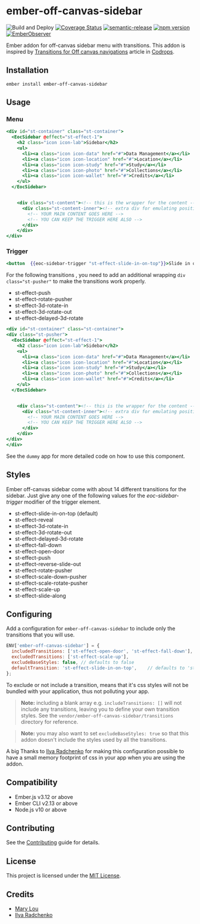 ember-off-canvas-sidebar
==============================================================================

![Build and Deploy](https://github.com/rajasegar/ember-off-canvas-sidebar/workflows/CI/badge.svg)
[![Coverage Status](https://coveralls.io/repos/github/rajasegar/ember-off-canvas-sidebar/badge.svg?branch=master)](https://coveralls.io/github/rajasegar/ember-off-canvas-sidebar?branch=master)
[![semantic-release](https://img.shields.io/badge/%20%20%F0%9F%93%A6%F0%9F%9A%80-semantic--release-e10079.svg)](https://github.com/semantic-release/semantic-release)
[![npm version](http://img.shields.io/npm/v/ember-off-canvas-sidebar.svg?style=flat)](https://npmjs.org/package/ember-off-canvas-sidebar "View this project on npm")
[![EmberObserver](http://emberobserver.com/badges/ember-off-canvas-sidebar.svg?branch=master)](http://emberobserver.com/addons/ember-off-canvas-sidebar)


Ember addon for off-canvas sidebar menu with transitions.
This addon is inspired by [Transitions for Off canvas navigations](https://tympanus.net/codrops/2013/08/28/transitions-for-off-canvas-navigations) article in [Codrops](https://tympanus.net/codrops).



Installation
------------------------------------------------------------------------------

```
ember install ember-off-canvas-sidebar
```


Usage
------------------------------------------------------------------------------

### Menu
```hbs
<div id="st-container" class="st-container">
  <EocSidebar @effect="st-effect-1">
    <h2 class="icon icon-lab">Sidebar</h2>
    <ul>
      <li><a class="icon icon-data" href="#">Data Management</a></li>
      <li><a class="icon icon-location" href="#">Location</a></li>
      <li><a class="icon icon-study" href="#">Study</a></li>
      <li><a class="icon icon-photo" href="#">Collections</a></li>
      <li><a class="icon icon-wallet" href="#">Credits</a></li>
    </ul>
  </EocSidebar>


    <div class="st-content"><!-- this is the wrapper for the content -->
      <div class="st-content-inner"><!-- extra div for emulating position:fixed of the menu -->
        <!-- YOUR MAIN CONTENT GOES HERE -->
        <!-- YOU CAN KEEP THE TRIGGER HERE ALSO -->
      </div>
    </div>
</div>
```

### Trigger
```hbs
<button  {{eoc-sidebar-trigger "st-effect-slide-in-on-top"}}>Slide in on top</button>
```


For the following transitions , you need to add an additional wrapping `div class="st-pusher"` to make the transitions work properly.
- st-effect-push
- st-effect-rotate-pusher
- st-effect-3d-rotate-in
- st-effect-3d-rotate-out
- st-effect-delayed-3d-rotate

```hbs
<div id="st-container" class="st-container">
<div class="st-pusher">
  <EocSidebar @effect="st-effect-1">
    <h2 class="icon icon-lab">Sidebar</h2>
    <ul>
      <li><a class="icon icon-data" href="#">Data Management</a></li>
      <li><a class="icon icon-location" href="#">Location</a></li>
      <li><a class="icon icon-study" href="#">Study</a></li>
      <li><a class="icon icon-photo" href="#">Collections</a></li>
      <li><a class="icon icon-wallet" href="#">Credits</a></li>
    </ul>
  </EocSidebar>


    <div class="st-content"><!-- this is the wrapper for the content -->
      <div class="st-content-inner"><!-- extra div for emulating position:fixed of the menu -->
        <!-- YOUR MAIN CONTENT GOES HERE -->
        <!-- YOU CAN KEEP THE TRIGGER HERE ALSO -->
      </div>
    </div>
</div>
</div>
```

See the `dummy` app for more detailed code on how to use this component.

## Styles
Ember off-canvas sidebar come with about 14 different transitions for the sidebar. 
Just give any one of the following values for the *eoc-sidebar-trigger* modifier of the trigger element.
- st-effect-slide-in-on-top (default)
- st-effect-reveal
- st-effect-3d-rotate-in
- st-effect-3d-rotate-out
- st-effect-delayed-3d-rotate
- st-effect-fall-down
- st-effect-open-door
- st-effect-push
- st-effect-reverse-slide-out
- st-effect-rotate-pusher
- st-effect-scale-down-pusher
- st-effect-scale-rotate-pusher
- st-effect-scale-up
- st-effect-slide-along

## Configuring
Add a configuration for `ember-off-canvas-sidebar` to include only the transitions that you will use.
```js
ENV['ember-off-canvas-sidebar'] = {
  includedTransitions: ['st-effect-open-door', 'st-effect-fall-down'],
  excludedTransitions: ['st-effect-scale-up'],
  excludeBaseStyles: false, // defaults to false
  defaultTransition: 'st-effect-slide-in-on-top',    // defaults to 'st-effect-slide-in-on-top'
};
```

To exclude or not include a transition, means that it's css styles will not be bundled with your application, thus not polluting your app.

> **Note:** including a blank array e.g. `includeTransitions: []` will not include any transitions, leaving
you to define your own transition styles. See the `vendor/ember-off-canvas-sidebar/transitions` directory
for reference.

> **Note:** you may also want to set `excludeBaseStyles: true` so that this addon doesn't include the styles
used by all the transitions.

A big Thanks to [Ilya Radchenko](https://github.com/knownasilya) for making this configuration possible to have
a small memory footprint of css in your app when you are using the addon.


Compatibility
------------------------------------------------------------------------------

* Ember.js v3.12 or above
* Ember CLI v2.13 or above
* Node.js v10 or above

Contributing
------------------------------------------------------------------------------

See the [Contributing](CONTRIBUTING.md) guide for details.


License
------------------------------------------------------------------------------

This project is licensed under the [MIT License](LICENSE.md).

## Credits
* [Mary Lou](https://github.com/crnacura)
* [Ilya Radchenko](https://github.com/knownasilya)
